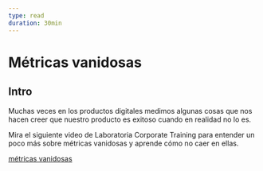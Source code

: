 ```yaml
---
type: read
duration: 30min
---
```


# Métricas vanidosas

## Intro

Muchas veces en los productos digitales medimos algunas cosas que nos hacen
creer que nuestro producto es exitoso cuando en realidad no lo es.

Mira el siguiente video de Laboratoria Corporate Training para entender un poco
más sobre métricas vanidosas y aprende cómo no caer en ellas.

[métricas vanidosas](https://www.useloom.com/share/93c7745cdd1f4120bf1430696208960b)
